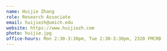 ```yaml
---
name: Huijie Zhang
role: Research Associate
email: huijiezh@umich.edu
website: https://www.huijiezh.com
photo: huijie.jpg
office-hours: Mon 2:30-3:30pm, Tue 2:30-3:30pm, 2320 FMCRB
---
```

